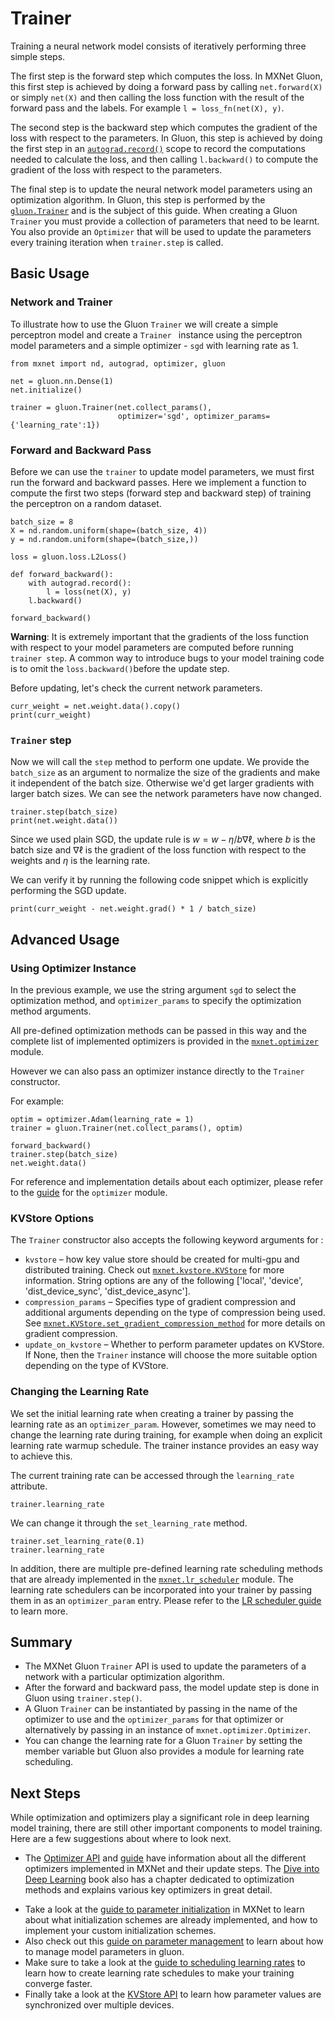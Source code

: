 <!--- Licensed to the Apache Software Foundation (ASF) under one -->
<!--- or more contributor license agreements.  See the NOTICE file -->
<!--- distributed with this work for additional information -->
<!--- regarding copyright ownership.  The ASF licenses this file -->
<!--- to you under the Apache License, Version 2.0 (the -->
<!--- "License"); you may not use this file except in compliance -->
<!--- with the License.  You may obtain a copy of the License at -->

<!---   http://www.apache.org/licenses/LICENSE-2.0 -->

<!--- Unless required by applicable law or agreed to in writing, -->
<!--- software distributed under the License is distributed on an -->
<!--- "AS IS" BASIS, WITHOUT WARRANTIES OR CONDITIONS OF ANY -->
<!--- KIND, either express or implied.  See the License for the -->
<!--- specific language governing permissions and limitations -->
<!--- under the License. -->

# Trainer

Training a neural network model consists of iteratively performing three simple steps.

The first step is the forward step which computes the loss.  In MXNet Gluon, this first step is achieved by doing a forward pass by calling `net.forward(X)` or simply `net(X)` and then calling the loss function with the result of the forward pass and the labels. For example `l = loss_fn(net(X), y)`.

The second step is the backward step which computes the gradient of the loss with respect to the parameters. In Gluon, this step is  achieved by doing the first step in an [`autograd.record()`](https:///beta.mxnet.io/guide/packages/autograd/autograd.html) scope to record the computations needed to calculate the loss, and then calling `l.backward()` to compute the gradient of the loss with respect to the parameters.

The final step is to update the neural network model parameters using an optimization algorithm. In Gluon, this step is performed by the [`gluon.Trainer`](https:///beta.mxnet.io/api/gluon/mxnet.gluon.Trainer.html) and is the subject of this guide. When creating a  Gluon `Trainer` you must provide a collection of parameters that need to be learnt. You also provide an `Optimizer` that will be used to update the parameters every training iteration when `trainer.step` is called.

## Basic Usage

### Network and Trainer

To illustrate how to use the Gluon `Trainer` we will create a simple perceptron model and create a `Trainer ` instance using the perceptron model parameters and a simple optimizer - `sgd` with learning rate as 1.

```{.python .input}
from mxnet import nd, autograd, optimizer, gluon

net = gluon.nn.Dense(1)
net.initialize()

trainer = gluon.Trainer(net.collect_params(),
                        optimizer='sgd', optimizer_params={'learning_rate':1})

```

### Forward and Backward Pass

Before we can use the `trainer` to update model parameters, we must first run the forward and backward passes. Here we implement a function to compute the first two steps (forward step and backward step) of training the perceptron on a random dataset.

```{.python .input}
batch_size = 8
X = nd.random.uniform(shape=(batch_size, 4))
y = nd.random.uniform(shape=(batch_size,))

loss = gluon.loss.L2Loss()

def forward_backward():
    with autograd.record():
        l = loss(net(X), y)
    l.backward()

forward_backward()
```

**Warning**: It is extremely important that the gradients of the loss function with respect to your model parameters are computed before running `trainer step`. A common way to introduce bugs to your model training code is to omit the `loss.backward()`before the update step.



Before updating, let's check the current network parameters.

```{.python .input}
curr_weight = net.weight.data().copy()
print(curr_weight)
```

### `Trainer` step

Now we will call the `step` method to perform one update. We provide the `batch_size` as an argument to normalize the size of the gradients and make it independent of the batch size. Otherwise we'd get larger gradients with larger batch sizes. We can see the network parameters have now changed.

```{.python .input}
trainer.step(batch_size)
print(net.weight.data())
```

Since we used plain SGD, the update rule is $w = w - \eta/b \nabla \ell$, where $b$ is the batch size and $\nabla\ell$ is the gradient of the loss function with respect to the weights and $\eta$ is the learning rate.

We can verify it by running the following code snippet which is explicitly performing the SGD update.

```{.python .input}
print(curr_weight - net.weight.grad() * 1 / batch_size)
```



## Advanced Usage

### Using Optimizer Instance

In the previous example, we use the string argument `sgd` to select the optimization method, and `optimizer_params` to specify the optimization method arguments.

All pre-defined optimization methods can be passed in this way and the complete list of implemented optimizers is provided in the [`mxnet.optimizer`](https:///beta.mxnet.io/api/gluon-related/mxnet.optimizer.html) module.

However we can also pass an optimizer instance directly to the `Trainer` constructor.

For example:

```{.python .input}
optim = optimizer.Adam(learning_rate = 1)
trainer = gluon.Trainer(net.collect_params(), optim)
```

```{.python .input}
forward_backward()
trainer.step(batch_size)
net.weight.data()
```

For reference and implementation details about each optimizer, please refer to the [guide](https:///beta.mxnet.io/guide/packages/optimizer/optimizer.html) for the `optimizer` module.

### KVStore Options

The `Trainer` constructor also accepts the following keyword arguments for :

- `kvstore` – how key value store  should be created for multi-gpu and distributed training. Check out  [`mxnet.kvstore.KVStore`](https:///beta.mxnet.io/api/gluon-related/mxnet.kvstore.KVStore.html#mxnet.kvstore.KVStore) for more information. String options are any of the following ['local', 'device', 'dist_device_sync', 'dist_device_async'].
- `compression_params` – Specifies type of gradient compression and additional arguments depending on the type of compression being used. See [`mxnet.KVStore.set_gradient_compression_method`](https:///beta.mxnet.io/api/gluon-related/_autogen/mxnet.kvstore.KVStore.set_gradient_compression.html#mxnet.kvstore.KVStore.set_gradient_compression) for more details on gradient compression.
- `update_on_kvstore` – Whether to perform parameter updates on KVStore. If None, then the `Trainer` instance  will choose the more suitable option depending on the type of KVStore.

### Changing the Learning Rate

We set the initial learning rate when creating a trainer by passing the learning rate as an `optimizer_param`. However, sometimes we may need to change the learning rate during training, for example when doing an explicit learning rate warmup schedule.  The trainer instance provides an easy way to achieve this.

The current training rate can be accessed through the `learning_rate` attribute.

```{.python .input}
trainer.learning_rate
```

We can change it through the `set_learning_rate` method.

```{.python .input}
trainer.set_learning_rate(0.1)
trainer.learning_rate
```



In addition, there are multiple pre-defined learning rate scheduling methods that are already implemented in the [`mxnet.lr_scheduler`](https://mxnet.apache.org/api/python/docs/api/gluon-related/mxnet.lr_scheduler.html) module. The learning rate schedulers can be incorporated into your trainer by passing them in as an `optimizer_param` entry. Please refer to the [LR scheduler guide](https://mxnet.apache.org/versions/master/tutorials/gluon/learning_rate_schedules.html) to learn more.



## Summary

* The MXNet Gluon `Trainer` API is used to update the parameters of a network with a particular optimization algorithm.
* After the forward and backward pass, the model update step is done in Gluon using `trainer.step()`.
* A Gluon `Trainer` can be instantiated by passing in the name of the optimizer to use and the `optimizer_params` for that optimizer or alternatively by passing in an instance of `mxnet.optimizer.Optimizer`.
* You can change the learning rate for a Gluon `Trainer` by setting the member variable but Gluon also provides a module for learning rate scheduling.



## Next Steps

While optimization and optimizers play a significant role in deep learning model training, there are still other important components to model training. Here are a few suggestions about where to look next.

* The [Optimizer API](https://mxnet.apache.org/api/python/docs/api/gluon-related/mxnet.optimizer.html) and [guide](https://mxnet.apache.org/api/python/docs/tutorials/packages/optimizer/optimizer.html) have information about all the different optimizers implemented in MXNet and their update steps. The [Dive into Deep Learning](https://en.diveintodeeplearning.org/chapter_optimization/index.html) book also has a chapter dedicated to optimization methods and explains various key optimizers in great detail.

- Take a look at the [guide to parameter initialization](https://mxnet.apache.org/api/python/docs/tutorials/packages/gluon/init.html) in MXNet to learn about what initialization schemes are already implemented, and how to implement your custom initialization schemes.
- Also check out this  [guide on parameter management](https://mxnet.apache.org/api/python/docs/tutorials/packages/gluon/parameters.html) to learn about how to manage model parameters in gluon.
- Make sure to take a look at the [guide to scheduling learning rates](https://mxnet.apache.org/versions/master/tutorials/gluon/learning_rate_schedules.html) to learn how to create learning rate schedules to make your training converge faster.
- Finally take a look at the [KVStore API](https://mxnet.apache.org/api/python/docs/api/gluon-related/mxnet.kvstore.KVStore.html#mxnet.kvstore.KVStore) to learn how parameter values are synchronized over multiple devices.
